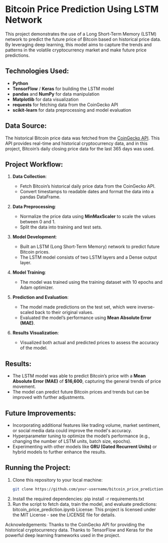 # Bitcoin Price Prediction Using LSTM Network

This project demonstrates the use of a Long Short-Term Memory (LSTM) network to predict the future price of Bitcoin based on historical price data. By leveraging deep learning, this model aims to capture the trends and patterns in the volatile cryptocurrency market and make future price predictions.

## Technologies Used:
- **Python**
- **TensorFlow** / **Keras** for building the LSTM model
- **pandas** and **NumPy** for data manipulation
- **Matplotlib** for data visualization
- **requests** for fetching data from the CoinGecko API
- **scikit-learn** for data preprocessing and model evaluation

## Data Source:
The historical Bitcoin price data was fetched from the [CoinGecko API](https://www.coingecko.com/). This API provides real-time and historical cryptocurrency data, and in this project, Bitcoin’s daily closing price data for the last 365 days was used.

## Project Workflow:
1. **Data Collection**:
   - Fetch Bitcoin’s historical daily price data from the CoinGecko API.
   - Convert timestamps to readable dates and format the data into a pandas DataFrame.

2. **Data Preprocessing**:
   - Normalize the price data using **MinMaxScaler** to scale the values between 0 and 1.
   - Split the data into training and test sets.

3. **Model Development**:
   - Built an LSTM (Long Short-Term Memory) network to predict future Bitcoin prices.
   - The LSTM model consists of two LSTM layers and a Dense output layer.

4. **Model Training**:
   - The model was trained using the training dataset with 10 epochs and Adam optimizer.
   
5. **Prediction and Evaluation**:
   - The model made predictions on the test set, which were inverse-scaled back to their original values.
   - Evaluated the model’s performance using **Mean Absolute Error (MAE)**.

6. **Results Visualization**:
   - Visualized both actual and predicted prices to assess the accuracy of the model.

## Results:
- The LSTM model was able to predict Bitcoin’s price with a **Mean Absolute Error (MAE)** of **$16,600**, capturing the general trends of price movement.
- The model can predict future Bitcoin prices and trends but can be improved with further adjustments.

## Future Improvements:
- Incorporating additional features like trading volume, market sentiment, or social media data could improve the model's accuracy.
- Hyperparameter tuning to optimize the model’s performance (e.g., changing the number of LSTM units, batch size, epochs).
- Experimenting with other models like **GRU (Gated Recurrent Units)** or hybrid models to further enhance the results.

## Running the Project:
1. Clone this repository to your local machine:
   ```bash
   git clone https://github.com/your-username/bitcoin_price_prediction.git
2. Install the required dependencies:
   pip install -r requirements.txt
3. Run the script to fetch data, train the model, and evaluate predictions:
   bitcoin_price_prediction.ipynb
License:
This project is licensed under the MIT License - see the LICENSE file for details.

Acknowledgements:
Thanks to the CoinGecko API for providing the historical cryptocurrency data.
Thanks to TensorFlow and Keras for the powerful deep learning frameworks used in the project.



